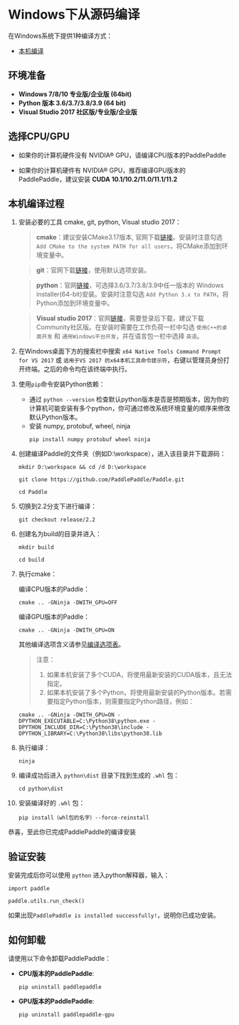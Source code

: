 # **Windows下从源码编译**

在Windows系统下提供1种编译方式：

* [本机编译](#compile_from_host)

## 环境准备

* **Windows 7/8/10 专业版/企业版 (64bit)**
* **Python 版本 3.6/3.7/3.8/3.9 (64 bit)**
* **Visual Studio 2017 社区版/专业版/企业版**

## 选择CPU/GPU

* 如果你的计算机硬件没有 NVIDIA® GPU，请编译CPU版本的PaddlePaddle

* 如果你的计算机硬件有 NVIDIA® GPU，推荐编译GPU版本的PaddlePaddle，建议安装 **CUDA 10.1/10.2/11.0/11.1/11.2**

## 本机编译过程

1. 安装必要的工具 cmake, git, python, Visual studio 2017：

    > **cmake**：建议安装CMake3.17版本, 官网下载[链接](https://cmake.org/files/v3.17/cmake-3.17.0-win64-x64.msi)。安装时注意勾选 `Add CMake to the system PATH for all users`，将CMake添加到环境变量中。

    > **git**：官网下载[链接](https://github.com/git-for-windows/git/releases/download/v2.35.1.windows.2/Git-2.35.1.2-64-bit.exe)，使用默认选项安装。

    > **python**：官网[链接](https://www.python.org/downloads/windows/)，可选择3.6/3.7/3.8/3.9中任一版本的 Windows installer(64-bit)安装。安装时注意勾选 `Add Python 3.x to PATH`，将Python添加到环境变量中。

    > **Visual studio 2017**：官网[链接](https://visualstudio.microsoft.com/zh-hans/vs/older-downloads/#visual-studio-2017-and-other-products)，需要登录后下载，建议下载Community社区版。在安装时需要在工作负荷一栏中勾选 `使用C++的桌面开发` 和 `通用Windows平台开发`，并在语言包一栏中选择 `英语`。

2. 在Windows桌面下方的搜索栏中搜索 `x64 Native Tools Command Prompt for VS 2017` 或 `适用于VS 2017 的x64本机工具命令提示符`，右键以管理员身份打开终端。之后的命令均在该终端中执行。

3. 使用`pip`命令安装Python依赖：
    * 通过 `python --version` 检查默认python版本是否是预期版本，因为你的计算机可能安装有多个python，你可通过修改系统环境变量的顺序来修改默认Python版本。
    * 安装 numpy, protobuf, wheel, ninja
        ```
        pip install numpy protobuf wheel ninja
        ```

4. 创建编译Paddle的文件夹（例如D:\workspace），进入该目录并下载源码：

    ```
    mkdir D:\workspace && cd /d D:\workspace

    git clone https://github.com/PaddlePaddle/Paddle.git

    cd Paddle
    ```

5. 切换到2.2分支下进行编译：

    ```
    git checkout release/2.2
    ```

6. 创建名为build的目录并进入：

    ```
    mkdir build

    cd build
    ```

7. 执行cmake：

    编译CPU版本的Paddle：

    ```
    cmake .. -GNinja -DWITH_GPU=OFF
    ```

    编译GPU版本的Paddle：

    ```
    cmake .. -GNinja -DWITH_GPU=ON
    ```

    其他编译选项含义请参见[编译选项表](https://www.paddlepaddle.org.cn/documentation/docs/zh/develop/install/Tables.html#Compile)。

    > 注意：
    > 1. 如果本机安装了多个CUDA，将使用最新安装的CUDA版本，且无法指定。
    > 2. 如果本机安装了多个Python，将使用最新安装的Python版本。若需要指定Python版本，则需要指定Python路径，例如：
    ```
    cmake .. -GNinja -DWITH_GPU=ON -DPYTHON_EXECUTABLE=C:\Python38\python.exe -DPYTHON_INCLUDE_DIR=C:\Python38\include -DPYTHON_LIBRARY=C:\Python38\libs\python38.lib
    ```

8. 执行编译：

    ```
    ninja
    ```

9. 编译成功后进入 `python\dist` 目录下找到生成的 `.whl` 包：

    ```
    cd python\dist
    ```

10. 安装编译好的 `.whl` 包：

    ```
    pip install（whl包的名字）--force-reinstall
    ```

恭喜，至此你已完成PaddlePaddle的编译安装


## **验证安装**

安装完成后你可以使用 `python` 进入python解释器，输入：

```
import paddle
```

```
paddle.utils.run_check()
```

如果出现`PaddlePaddle is installed successfully!`，说明你已成功安装。

## **如何卸载**
请使用以下命令卸载PaddlePaddle：

* **CPU版本的PaddlePaddle**:
    ```
    pip uninstall paddlepaddle
    ```

* **GPU版本的PaddlePaddle**:
    ```
    pip uninstall paddlepaddle-gpu
    ```
